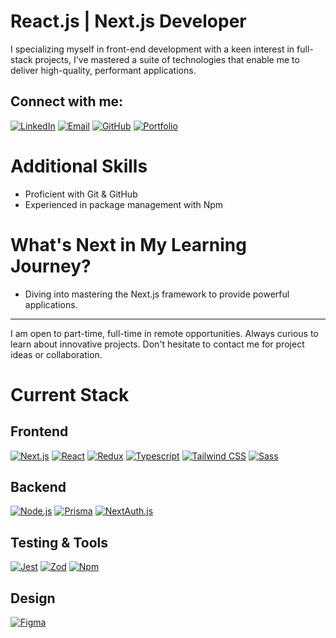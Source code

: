 # React.js | Next.js Developer

I specializing myself in front-end development with a keen interest in full-stack projects, I've mastered a suite of technologies that enable me to deliver high-quality, performant applications.

## Connect with me:
[![LinkedIn](https://img.shields.io/badge/-LinkedIn-0077B5?style=flat&logo=LinkedIn&logoColor=white)](https://www.linkedin.com/in/franck-dufournet-239446151/)
[![Email](https://img.shields.io/badge/-Email-D14836?style=flat&logo=Gmail&logoColor=white)](mailto:franckdufournet@hotmail.fr)
[![GitHub](https://img.shields.io/badge/-GitHub-181717?style=flat&logo=GitHub&logoColor=white)](https://github.com/DFranck)
[![Portfolio](https://img.shields.io/badge/-Portfolio-0A192F?style=flat&logo=Netlify&logoColor=white)](https://dfranck.netlify.app/)

# Additional Skills
- Proficient with Git & GitHub
- Experienced in package management with Npm

# What's Next in My Learning Journey?
- Diving into mastering the Next.js framework to provide powerful applications.

---

I am open to part-time, full-time in remote opportunities. Always curious to learn about innovative projects. Don't hesitate to contact me for project ideas or collaboration.

# Current Stack

## Frontend
[![Next.js](https://img.shields.io/badge/-Next.js-000000?style=flat&logo=Next.js&logoColor=white)](https://nextjs.org/)
[![React](https://img.shields.io/badge/-React-20232A?style=flat&logo=React&logoColor=61DAFB)](https://reactjs.org/)
[![Redux](https://img.shields.io/badge/-Redux-593D88?style=flat&logo=Redux&logoColor=white)](https://redux.js.org/)
[![Typescript](https://img.shields.io/badge/-Typescript-3178C6?style=flat&logo=Typescript&logoColor=white)](https://www.typescriptlang.org/)
[![Tailwind CSS](https://img.shields.io/badge/-Tailwind_CSS-06B6D4?style=flat&logo=Tailwind-CSS&logoColor=white)](https://tailwindcss.com/)
[![Sass](https://img.shields.io/badge/-Sass-CC6699?style=flat&logo=Sass&logoColor=white)](https://sass-lang.com/)

## Backend
[![Node.js](https://img.shields.io/badge/-Node.js-43853D?style=flat&logo=Node.js&logoColor=white)](https://nodejs.org/)
[![Prisma](https://img.shields.io/badge/-Prisma-3982CE?style=flat&logo=Prisma&logoColor=white)](https://www.prisma.io/)
[![NextAuth.js](https://img.shields.io/badge/-NextAuth.js-000000?style=flat&logo=Next.js&logoColor=white)](https://next-auth.js.org/)

## Testing & Tools
[![Jest](https://img.shields.io/badge/-Jest-C21325?style=flat&logo=Jest&logoColor=white)](https://jestjs.io/)
[![Zod](https://img.shields.io/badge/-Zod-000000?style=flat&logo=Zod&logoColor=white)](https://github.com/colinhacks/zod)
[![Npm](https://img.shields.io/badge/-Npm-CB3837?style=flat&logo=Npm&logoColor=white)](https://npmjs.com/)

## Design
[![Figma](https://img.shields.io/badge/-Figma-F24E1E?style=flat&logo=Figma&logoColor=white)](https://figma.com/)
